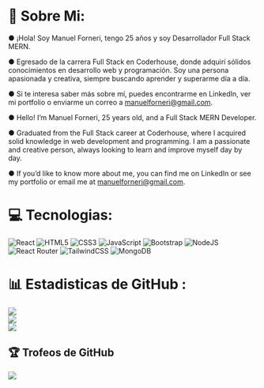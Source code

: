# 💫 Sobre Mi:
&#9679; ¡Hola! Soy Manuel Forneri, tengo 25 años y soy Desarrollador Full Stack MERN.

&#9679; Egresado de la carrera Full Stack en Coderhouse, donde adquirí sólidos conocimientos en desarrollo web y programación.
Soy una persona apasionada y creativa, siempre buscando aprender y superarme día a día. 

&#9679; Si te interesa saber más sobre mí, puedes encontrarme en LinkedIn, ver mi portfolio o enviarme un correo a manuelforneri@gmail.com.

&#9679; Hello! I’m Manuel Forneri, 25 years old, and a Full Stack MERN Developer.

&#9679;  Graduated from the Full Stack career at Coderhouse, where I acquired solid knowledge in web development and programming.
I am a passionate and creative person, always looking to learn and improve myself day by day. 

&#9679; If you’d like to know more about me, you can find me on LinkedIn or see my portfolio or email me at manuelforneri@gmail.com.

# 💻 Tecnologias:
![React](https://img.shields.io/badge/react-%2320232a.svg?style=flat-square&logo=react&logoColor=%2361DAFB) ![HTML5](https://img.shields.io/badge/html5-%23E34F26.svg?style=flat-square&logo=html5&logoColor=white) ![CSS3](https://img.shields.io/badge/css3-%231572B6.svg?style=flat-square&logo=css3&logoColor=white)  ![JavaScript](https://img.shields.io/badge/javascript-%23323330.svg?style=flat-square&logo=javascript&logoColor=%23F7DF1E)  ![Bootstrap](https://img.shields.io/badge/bootstrap-%23563D7C.svg?style=flat-square&logo=bootstrap&logoColor=white) ![NodeJS](https://img.shields.io/badge/node.js-6DA55F?style=flat-square&logo=node.js&logoColor=white) ![React Router](https://img.shields.io/badge/React_Router-CA4245?style=flat-square&logo=react-router&logoColor=white) ![TailwindCSS](https://img.shields.io/badge/tailwindcss-%2338B2AC.svg?style=flat-square&logo=tailwind-css&logoColor=white) ![MongoDB](https://img.shields.io/badge/MongoDB-%234ea94b.svg?style=flat-square&logo=mongodb&logoColor=white)
# 📊 Estadisticas de GitHub :
![](https://github-readme-stats.vercel.app/api?username=ManuelForneri&theme=omni&hide_border=false&include_all_commits=false&count_private=false)<br/>
![](https://github-readme-streak-stats.herokuapp.com/?user=ManuelForneri&theme=omni&hide_border=false)<br/>
![](https://github-readme-stats.vercel.app/api/top-langs/?username=ManuelForneri&theme=omni&hide_border=false&include_all_commits=false&count_private=false&layout=compact)

## 🏆 Trofeos de GitHub 
![](https://github-profile-trophy.vercel.app/?username=ManuelForneri&theme=dracula&no-frame=false&no-bg=false&margin-w=4)
